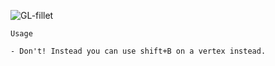 ![GL-fillet](https://github.com/zeffii/GL-fillet/raw/master/opengl_blender_overlay_drawing.png)

    Usage  

    - Don't! Instead you can use shift+B on a vertex instead.
